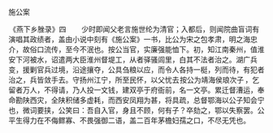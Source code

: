 施公案

  

  

 《燕下乡脞录》四 　　少时即闻父老言施世纶为清官；入都后，则闻院曲盲词有演唱其政绩者，盖由小说中刻有《施公案》一书，比公为宋之包孝肃，明之海忠介，故俗口流传，至今不泯也。按公当官，实廉强能恤下。初，知江南秦州，值淮安下河被水，诏遣两大臣淮州督堤工，从者驿骚闾里，白其不法者治之。湖广兵变，援剿官兵过境，沿途攘夺，公具刍粮以应，而令人各持一梃，列而待，有犯者治之，兵皆敛手去。守扬州江宁，所至民怀，以父忧去 按公为靖海侯琅次子 ，乞留者万人，不得请，乃人投一文钱，建双亭于府衙前，名一文亭。累迁督漕运，奉命勘陕西灾，全陕积储多虚耗，而西安凤翔为甚，将具疏，总督鄂海以公子知会宁也，微词要挟，公笑曰：吾自入官，身且不顾，何有子？卒劾之，鄂以失察罢。公平生得力在不侮鳏寡、不畏强御二语，盖二百年茅檐妇孺之口，不尽无凭也。